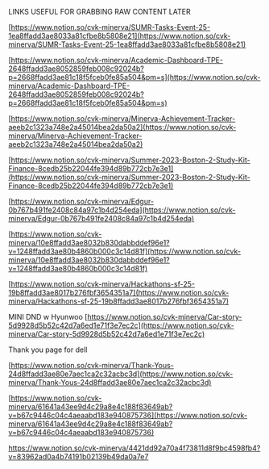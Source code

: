 LINKS USEFUL FOR GRABBING RAW CONTENT LATER

[https://www.notion.so/cvk-minerva/SUMR-Tasks-Event-25-1ea8ffadd3ae8033a81cfbe8b5808e21](https://www.notion.so/cvk-minerva/SUMR-Tasks-Event-25-1ea8ffadd3ae8033a81cfbe8b5808e21)

[https://www.notion.so/cvk-minerva/Academic-Dashboard-TPE-2648ffadd3ae8052859feb008c92024b?p=2668ffadd3ae81c18f5fceb0fe85a504&pm=s](https://www.notion.so/cvk-minerva/Academic-Dashboard-TPE-2648ffadd3ae8052859feb008c92024b?p=2668ffadd3ae81c18f5fceb0fe85a504&pm=s)

[https://www.notion.so/cvk-minerva/Minerva-Achievement-Tracker-aeeb2c1323a748e2a45014bea2da50a2](https://www.notion.so/cvk-minerva/Minerva-Achievement-Tracker-aeeb2c1323a748e2a45014bea2da50a2)

[https://www.notion.so/cvk-minerva/Summer-2023-Boston-2-Study-Kit-Finance-8cedb25b22044fe394d89b772cb7e3e1](https://www.notion.so/cvk-minerva/Summer-2023-Boston-2-Study-Kit-Finance-8cedb25b22044fe394d89b772cb7e3e1)

[https://www.notion.so/cvk-minerva/Edgur-0b767b491fe2408c84a97c1b4d254eda](https://www.notion.so/cvk-minerva/Edgur-0b767b491fe2408c84a97c1b4d254eda)

[https://www.notion.so/cvk-minerva/10e8ffadd3ae8032b830dabbddef96e1?v=1248ffadd3ae80b4860b000c3c14d81f](https://www.notion.so/cvk-minerva/10e8ffadd3ae8032b830dabbddef96e1?v=1248ffadd3ae80b4860b000c3c14d81f)

[https://www.notion.so/cvk-minerva/Hackathons-sf-25-19b8ffadd3ae8017b276fbf3654351a7](https://www.notion.so/cvk-minerva/Hackathons-sf-25-19b8ffadd3ae8017b276fbf3654351a7)

MINI DND w Hyunwoo [https://www.notion.so/cvk-minerva/Car-story-5d9928d5b52c42d7a6ed1e71f3e7ec2c](https://www.notion.so/cvk-minerva/Car-story-5d9928d5b52c42d7a6ed1e71f3e7ec2c)

Thank you page for dell

[https://www.notion.so/cvk-minerva/Thank-Yous-24d8ffadd3ae80e7aec1ca2c32acbc3d](https://www.notion.so/cvk-minerva/Thank-Yous-24d8ffadd3ae80e7aec1ca2c32acbc3d)

[https://www.notion.so/cvk-minerva/61641a43ee9d4c29a8e4c188f83649ab?v=b67c9446c04c4aeaabd183e940875736](https://www.notion.so/cvk-minerva/61641a43ee9d4c29a8e4c188f83649ab?v=b67c9446c04c4aeaabd183e940875736)

https://www.notion.so/cvk-minerva/4421dd92a70a4f73811d8f9bc4598fb4?v=83962ad0a4b74191b02139b49da0a7e7